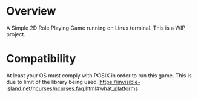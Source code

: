 # Overview
A Simple 2D Role Playing Game running on Linux terminal.
This is a WIP project.

# Compatibility
At least your OS must comply with POSIX in order to run this game.
This is due to limit of the library being used.
https://invisible-island.net/ncurses/ncurses.faq.html#what_platforms
